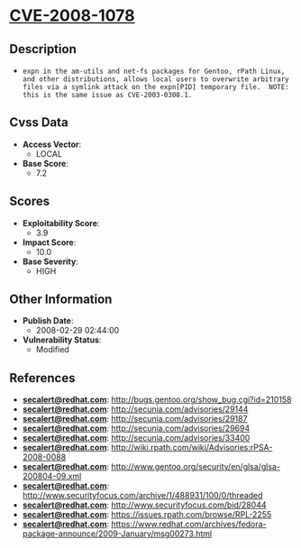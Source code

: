 
# [CVE-2008-1078](https://cve.mitre.org/cgi-bin/cvename.cgi?name=CVE-2008-1078)

## Description

- `expn in the am-utils and net-fs packages for Gentoo, rPath Linux, and other distributions, allows local users to overwrite arbitrary files via a symlink attack on the expn[PID] temporary file.  NOTE: this is the same issue as CVE-2003-0308.1.`

## Cvss Data

- **Access Vector**:
  - LOCAL
- **Base Score**:
  - 7.2

## Scores

- **Exploitability Score**:
  - 3.9
- **Impact Score**:
  - 10.0
- **Base Severity**:
  - HIGH

## Other Information

- **Publish Date**:
  - 2008-02-29 02:44:00
- **Vulnerability Status**:
  - Modified

## References

- **secalert@redhat.com**: http://bugs.gentoo.org/show_bug.cgi?id=210158
- **secalert@redhat.com**: http://secunia.com/advisories/29144
- **secalert@redhat.com**: http://secunia.com/advisories/29187
- **secalert@redhat.com**: http://secunia.com/advisories/29694
- **secalert@redhat.com**: http://secunia.com/advisories/33400
- **secalert@redhat.com**: http://wiki.rpath.com/wiki/Advisories:rPSA-2008-0088
- **secalert@redhat.com**: http://www.gentoo.org/security/en/glsa/glsa-200804-09.xml
- **secalert@redhat.com**: http://www.securityfocus.com/archive/1/488931/100/0/threaded
- **secalert@redhat.com**: http://www.securityfocus.com/bid/28044
- **secalert@redhat.com**: https://issues.rpath.com/browse/RPL-2255
- **secalert@redhat.com**: https://www.redhat.com/archives/fedora-package-announce/2009-January/msg00273.html
